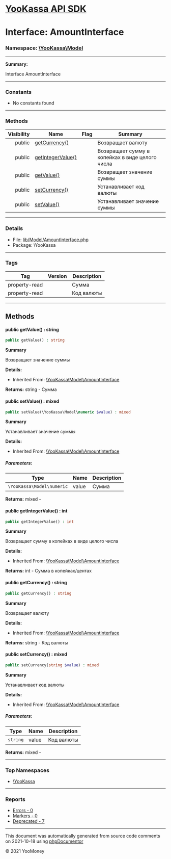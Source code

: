 # [YooKassa API SDK](../home.md)

# Interface: AmountInterface
### Namespace: [\YooKassa\Model](../namespaces/yookassa-model.md)
---
**Summary:**

Interface AmountInterface

---
### Constants
* No constants found
---
### Methods
| Visibility | Name | Flag | Summary |
| ----------:| ---- | ---- | ------- |
| public | [getCurrency()](../classes/YooKassa-Model-AmountInterface.md#method_getCurrency) |  | Возвращает валюту |
| public | [getIntegerValue()](../classes/YooKassa-Model-AmountInterface.md#method_getIntegerValue) |  | Возвращает сумму в копейках в виде целого числа |
| public | [getValue()](../classes/YooKassa-Model-AmountInterface.md#method_getValue) |  | Возвращает значение суммы |
| public | [setCurrency()](../classes/YooKassa-Model-AmountInterface.md#method_setCurrency) |  | Устанавливает код валюты |
| public | [setValue()](../classes/YooKassa-Model-AmountInterface.md#method_setValue) |  | Устанавливает значение суммы |

---
### Details
* File: [lib/Model/AmountInterface.php](../../lib/Model/AmountInterface.php)
* Package: \YooKassa
---
### Tags
| Tag | Version | Description |
| --- | ------- | ----------- |
| property-read |  | Сумма |
| property-read |  | Код валюты |
---
## Methods
<a name="method_getValue" class="anchor"></a>
#### public getValue() : string

```php
public getValue() : string
```

**Summary**

Возвращает значение суммы

**Details:**
* Inherited From: [\YooKassa\Model\AmountInterface](../classes/YooKassa-Model-AmountInterface.md)

**Returns:** string - Сумма


<a name="method_setValue" class="anchor"></a>
#### public setValue() : mixed

```php
public setValue(\YooKassa\Model\numeric $value) : mixed
```

**Summary**

Устанавливает значение суммы

**Details:**
* Inherited From: [\YooKassa\Model\AmountInterface](../classes/YooKassa-Model-AmountInterface.md)
##### Parameters:
| Type | Name | Description |
| ---- | ---- | ----------- |
| <code lang="php">\YooKassa\Model\numeric</code> | value  | Сумма |

**Returns:** mixed - 


<a name="method_getIntegerValue" class="anchor"></a>
#### public getIntegerValue() : int

```php
public getIntegerValue() : int
```

**Summary**

Возвращает сумму в копейках в виде целого числа

**Details:**
* Inherited From: [\YooKassa\Model\AmountInterface](../classes/YooKassa-Model-AmountInterface.md)

**Returns:** int - Сумма в копейках/центах


<a name="method_getCurrency" class="anchor"></a>
#### public getCurrency() : string

```php
public getCurrency() : string
```

**Summary**

Возвращает валюту

**Details:**
* Inherited From: [\YooKassa\Model\AmountInterface](../classes/YooKassa-Model-AmountInterface.md)

**Returns:** string - Код валюты


<a name="method_setCurrency" class="anchor"></a>
#### public setCurrency() : mixed

```php
public setCurrency(string $value) : mixed
```

**Summary**

Устанавливает код валюты

**Details:**
* Inherited From: [\YooKassa\Model\AmountInterface](../classes/YooKassa-Model-AmountInterface.md)
##### Parameters:
| Type | Name | Description |
| ---- | ---- | ----------- |
| <code lang="php">string</code> | value  | Код валюты |

**Returns:** mixed - 




---

### Top Namespaces

* [\YooKassa](../namespaces/yookassa.md)

---

### Reports
* [Errors - 0](../reports/errors.md)
* [Markers - 0](../reports/markers.md)
* [Deprecated - 7](../reports/deprecated.md)

---

This document was automatically generated from source code comments on 2021-10-18 using [phpDocumentor](http://www.phpdoc.org/)

&copy; 2021 YooMoney